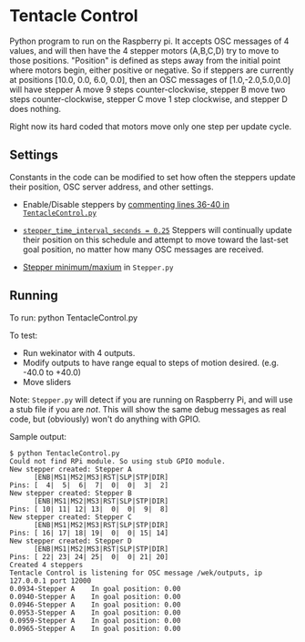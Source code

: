 Tentacle Control
===

Python program to run on the Raspberry pi. It accepts OSC messages of 4 values, and will then have the 4 stepper motors (A,B,C,D) try to move to those positions. "Position" is defined as steps away from the initial point where motors begin, either positive or negative. So if steppers are currently at positions [10.0, 0.0, 6.0, 0.0], then an OSC messages of [1.0,-2.0,5.0,0.0] will have stepper A move 9 steps counter-clockwise, stepper B move two steps counter-clockwise, stepper C move 1 step clockwise, and stepper D does nothing.

Right now its hard coded that motors move only one step per update cycle.

Settings
---
Constants in the code can be modified to set how often the steppers update their position, OSC server address, and other settings.

- Enable/Disable steppers by [commenting lines 36-40 in `TentacleControl.py`](https://github.com/CUBoulder-2017-IML4HCI/Tentacle/blob/master/control/TentacleControl.py#L36)
- [`stepper_time_interval_seconds = 0.25`](https://github.com/CUBoulder-2017-IML4HCI/Tentacle/blob/master/control/TentacleControl.py#L8) Steppers will continually update their position on this schedule and attempt to move toward the last-set goal position, no matter how many OSC messages are received.

- [Stepper minimum/maxium](https://github.com/CUBoulder-2017-IML4HCI/Tentacle/blob/master/control/Stepper.py#L30) in `Stepper.py`



Running
----

To run:
    python TentacleControl.py

To test:
 - Run wekinator with 4 outputs.
 - Modify outputs to have range equal to steps of motion desired. (e.g. -40.0 to +40.0)
 - Move sliders

Note: `Stepper.py` will detect if you are running on Raspberry Pi, and will use a stub file if you are *not*. This will show the same debug messages as real code, but (obviously) won't do anything with GPIO.

Sample output:

	$ python TentacleControl.py
	Could not find RPi module. So using stub GPIO module.
	New stepper created: Stepper A
	      [ENB|MS1|MS2|MS3|RST|SLP|STP|DIR]
	Pins: [  4|  5|  6|  7|  0|  0|  3|  2]
	New stepper created: Stepper B
	      [ENB|MS1|MS2|MS3|RST|SLP|STP|DIR]
	Pins: [ 10| 11| 12| 13|  0|  0|  9|  8]
	New stepper created: Stepper C
	      [ENB|MS1|MS2|MS3|RST|SLP|STP|DIR]
	Pins: [ 16| 17| 18| 19|  0|  0| 15| 14]
	New stepper created: Stepper D
	      [ENB|MS1|MS2|MS3|RST|SLP|STP|DIR]
	Pins: [ 22| 23| 24| 25|  0|  0| 21| 20]
	Created 4 steppers
	Tentacle Control is listening for OSC message /wek/outputs, ip 127.0.0.1 port 12000
	0.0934-Stepper A	In goal position: 0.00
	0.0940-Stepper A	In goal position: 0.00
	0.0946-Stepper A	In goal position: 0.00
	0.0953-Stepper A	In goal position: 0.00
	0.0959-Stepper A	In goal position: 0.00
	0.0965-Stepper A	In goal position: 0.00
